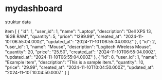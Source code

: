 # mydashboard

struktur data

item 
[
    {
        "id": 1,
        "user_id": 1,
        "name": "Laptop",
        "description": "Dell XPS 13, 16GB RAM",
        "quantity": 5,
        "price": "1299.99",
        "created_at": "2024-11-10T06:55:04.000Z",
        "updated_at": "2024-11-10T06:55:04.000Z"
    },
    {
        "id": 2,
        "user_id": 1,
        "name": "Mouse",
        "description": "Logitech Wireless Mouse",
        "quantity": 20,
        "price": "25.50",
        "created_at": "2024-11-10T06:55:04.000Z",
        "updated_at": "2024-11-10T06:55:04.000Z"
    },
    {
        "id": 8,
        "user_id": 1,
        "name": "Example Item",
        "description": "This is a sample item.",
        "quantity": 10,
        "price": "29.99",
        "created_at": "2024-11-10T10:04:50.000Z",
        "updated_at": "2024-11-10T10:04:50.000Z"
    }
]